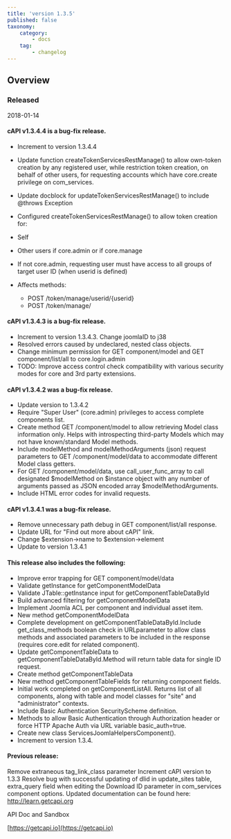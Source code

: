 ```yaml
---
title: 'version 1.3.5'
published: false
taxonomy:
    category:
        - docs
    tag:
        - changelog
---
```


## Overview
### Released 
2018-01-14

#### cAPI v1.3.4.4 is a bug-fix release.
* Increment to version 1.3.4.4
* Update function createTokenServicesRestManage() to allow own-token creation by any registered user, while restriction token creation, on behalf of other users, for requesting accounts which have core.create privilege on com_services.
* Update docblock for updateTokenServicesRestManage() to include @throws Exception
* Configured createTokenServicesRestManage() to allow token creation for:
 * Self
 * Other users if core.admin or if core.manage
 * If not core.admin, requesting user must have access to all groups of target user ID (when userid is defined)

 * Affects methods:
 	* POST /token/manage/userid/{userid}
 	* POST /token/manage/

#### cAPI v1.3.4.3 is a bug-fix release.

* Increment to version 1.3.4.3. Change joomlaID to j38
* Resolved errors caused by undeclared, nested class objects.
* Change minimum permission for GET component/model and GET component/list/all to core.login.admin
* TODO: Improve access control check compatibility with various security modes for core and 3rd party extensions.

#### cAPI v1.3.4.2 was a bug-fix release.

* Update version to 1.3.4.2
* Require "Super User" (core.admin) privileges to access complete components list.
* Create method GET /component/model to allow retrieving Model class information only. Helps with introspecting third-party Models which may not have known/standard Model methods.
* Include modelMethod and modelMethodArguments (json) request parameters to GET /component/model/data to accommodate different Model class getters.
* For GET /component/model/data, use call_user_func_array to call designated $modelMethod on $instance object with any number of arguments passed as JSON encoded array $modelMethodArguments.
* Include HTML error codes for invalid requests.

#### cAPI v1.3.4.1 was a bug-fix release.

* Remove unnecessary path debug in GET component/list/all response.
* Update URL for "Find out more about cAPI" link.
* Change $extension->name to $extension->element
* Update to version 1.3.4.1

#### This release also includes the following:

* Improve error trapping for GET component/model/data
* Validate getInstance for getComponentModelData
* Validate JTable::getInstance input for getComponentTableDataById
* Build advanced filtering for getComponentModelData
* Implement Joomla ACL per component and individual asset item.
* New method getComponentModelData
* Complete development on getComponentTableDataById.Include get_class_methods boolean check in URLparameter to allow class methods and associated parameters to be included in the response (requires core.edit for related component).
* Update getComponentTableData to getComponentTableDataById.Method will return table data for single ID request.
* Create method getComponentTableData
* New method getComponentTableFields for returning component fields.
* Initial work completed on getComponentListAll. Returns list of all components, along with table and model classes for "site" and "administrator" contexts.
* Include Basic Authentication SecurityScheme definition.
* Methods to allow Basic Authentication through Authorization header or force HTTP Apache Auth via URL variable basic_auth=true.
* Create new class ServicesJoomlaHelpersComponent().
* Increment to version 1.3.4.

#### Previous release:

Remove extraneous tag_link_class parameter
Increment cAPI version to 1.3.3
Resolve bug with successful updating of dlid in update_sites table, extra_query field when editing the Download ID parameter in com_services component options.
Updated documentation can be found here:
[http://learn.getcapi.org ](http://learn.getcapi.org )

API Doc and Sandbox

[https://getcapi.io](https://getcapi.io)
